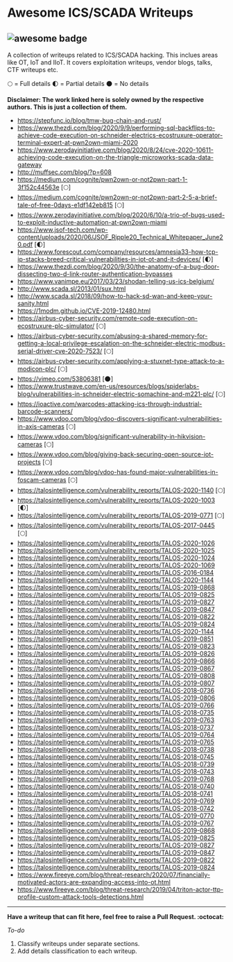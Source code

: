 # Awesome ICS/SCADA Writeups

![awesome badge](https://cdn.rawgit.com/sindresorhus/awesome/d7305f38d29fed78fa85652e3a63e154dd8e8829/media/badge.svg)
----------

A collection of writeups related to ICS/SCADA hacking. This inclues areas like OT, IoT and IIoT. It covers exploitation writeups, vendor blogs, talks, CTF writeups etc.

:full_moon: = Full details 
:first_quarter_moon: = Partial details
:new_moon: = No details 

**Disclaimer: The work linked here is solely owned by the respective authors. This is just a collection of them.**

 - https://stepfunc.io/blog/tmw-bug-chain-and-rust/  
 - https://www.thezdi.com/blog/2020/9/9/performing-sql-backflips-to-achieve-code-execution-on-schneider-electrics-ecostruxure-operator-terminal-expert-at-pwn2own-miami-2020 
 - https://www.zerodayinitiative.com/blog/2020/8/24/cve-2020-10611-achieving-code-execution-on-the-triangle-microworks-scada-data-gateway 
 - http://muffsec.com/blog/?p=608 
 - https://medium.com/cognite/pwn2own-or-not2pwn-part-1-3f152c44563e [:full_moon:]
 - https://medium.com/cognite/pwn2own-or-not2pwn-part-2-5-a-brief-tale-of-free-0days-e1df142eb815 [:full_moon:]
 - https://www.zerodayinitiative.com/blog/2020/6/10/a-trio-of-bugs-used-to-exploit-inductive-automation-at-pwn2own-miami 
 - https://www.jsof-tech.com/wp-content/uploads/2020/06/JSOF_Ripple20_Technical_Whitepaper_June20.pdf [:first_quarter_moon:]
 - https://www.forescout.com/company/resources/amnesia33-how-tcp-ip-stacks-breed-critical-vulnerabilities-in-iot-ot-and-it-devices/ [:first_quarter_moon:]
 - https://www.thezdi.com/blog/2020/9/30/the-anatomy-of-a-bug-door-dissecting-two-d-link-router-authentication-bypasses 
 - https://www.vanimpe.eu/2017/03/23/shodan-telling-us-ics-belgium/
 - http://www.scada.sl/2013/01/sux.html 
 - http://www.scada.sl/2018/09/how-to-hack-sd-wan-and-keep-your-sanity.html
 - https://1modm.github.io/CVE-2019-12480.html 
 - https://airbus-cyber-security.com/remote-code-execution-on-ecostruxure-plc-simulator/ [:full_moon:]
 - https://airbus-cyber-security.com/abusing-a-shared-memory-for-getting-a-local-privilege-escalation-on-the-schneider-electric-modbus-serial-driver-cve-2020-7523/ [:full_moon:]
 - https://airbus-cyber-security.com/applying-a-stuxnet-type-attack-to-a-modicon-plc/ [:full_moon:]
 - https://vimeo.com/53806381 [:new_moon:]
 - https://www.trustwave.com/en-us/resources/blogs/spiderlabs-blog/vulnerabilities-in-schneider-electric-somachine-and-m221-plc/ [:full_moon:]
 - https://ioactive.com/warcodes-attacking-ics-through-industrial-barcode-scanners/
 - https://www.vdoo.com/blog/vdoo-discovers-significant-vulnerabilities-in-axis-cameras [:full_moon:]
 - https://www.vdoo.com/blog/significant-vulnerability-in-hikvision-cameras [:full_moon:]
 - https://www.vdoo.com/blog/giving-back-securing-open-source-iot-projects [:full_moon:]
 - https://www.vdoo.com/blog/vdoo-has-found-major-vulnerabilities-in-foscam-cameras [:full_moon:]
 - https://talosintelligence.com/vulnerability_reports/TALOS-2020-1140 [:full_moon:]
 - https://talosintelligence.com/vulnerability_reports/TALOS-2020-1003 [:first_quarter_moon:]
 - https://talosintelligence.com/vulnerability_reports/TALOS-2019-0771 [:full_moon:]
 - https://talosintelligence.com/vulnerability_reports/TALOS-2017-0445 [:full_moon:]
 - https://talosintelligence.com/vulnerability_reports/TALOS-2020-1026
 - https://talosintelligence.com/vulnerability_reports/TALOS-2020-1025
 - https://talosintelligence.com/vulnerability_reports/TALOS-2020-1024
 - https://talosintelligence.com/vulnerability_reports/TALOS-2020-1069
 - https://talosintelligence.com/vulnerability_reports/TALOS-2016-0184
 - https://talosintelligence.com/vulnerability_reports/TALOS-2020-1144
 - https://talosintelligence.com/vulnerability_reports/TALOS-2019-0868
 - https://talosintelligence.com/vulnerability_reports/TALOS-2019-0825
 - https://talosintelligence.com/vulnerability_reports/TALOS-2019-0827
 - https://talosintelligence.com/vulnerability_reports/TALOS-2019-0847
 - https://talosintelligence.com/vulnerability_reports/TALOS-2019-0822
 - https://talosintelligence.com/vulnerability_reports/TALOS-2019-0824
 - https://talosintelligence.com/vulnerability_reports/TALOS-2020-1144
 - https://talosintelligence.com/vulnerability_reports/TALOS-2019-0851
 - https://talosintelligence.com/vulnerability_reports/TALOS-2019-0823
 - https://talosintelligence.com/vulnerability_reports/TALOS-2019-0826
 - https://talosintelligence.com/vulnerability_reports/TALOS-2019-0866
 - https://talosintelligence.com/vulnerability_reports/TALOS-2019-0867
 - https://talosintelligence.com/vulnerability_reports/TALOS-2019-0808
 - https://talosintelligence.com/vulnerability_reports/TALOS-2019-0807
 - https://talosintelligence.com/vulnerability_reports/TALOS-2018-0736
 - https://talosintelligence.com/vulnerability_reports/TALOS-2019-0806
 - https://talosintelligence.com/vulnerability_reports/TALOS-2019-0766
 - https://talosintelligence.com/vulnerability_reports/TALOS-2018-0735
 - https://talosintelligence.com/vulnerability_reports/TALOS-2019-0763
 - https://talosintelligence.com/vulnerability_reports/TALOS-2018-0737
 - https://talosintelligence.com/vulnerability_reports/TALOS-2019-0764
 - https://talosintelligence.com/vulnerability_reports/TALOS-2019-0765
 - https://talosintelligence.com/vulnerability_reports/TALOS-2018-0738
 - https://talosintelligence.com/vulnerability_reports/TALOS-2018-0745
 - https://talosintelligence.com/vulnerability_reports/TALOS-2018-0739
 - https://talosintelligence.com/vulnerability_reports/TALOS-2018-0743
 - https://talosintelligence.com/vulnerability_reports/TALOS-2019-0768
 - https://talosintelligence.com/vulnerability_reports/TALOS-2018-0740
 - https://talosintelligence.com/vulnerability_reports/TALOS-2018-0741
 - https://talosintelligence.com/vulnerability_reports/TALOS-2019-0769
 - https://talosintelligence.com/vulnerability_reports/TALOS-2018-0742
 - https://talosintelligence.com/vulnerability_reports/TALOS-2019-0770
 - https://talosintelligence.com/vulnerability_reports/TALOS-2019-0767
 - https://talosintelligence.com/vulnerability_reports/TALOS-2019-0868
 - https://talosintelligence.com/vulnerability_reports/TALOS-2019-0825
 - https://talosintelligence.com/vulnerability_reports/TALOS-2019-0827
 - https://talosintelligence.com/vulnerability_reports/TALOS-2019-0847
 - https://talosintelligence.com/vulnerability_reports/TALOS-2019-0822
 - https://talosintelligence.com/vulnerability_reports/TALOS-2019-0824
 - https://www.fireeye.com/blog/threat-research/2020/07/financially-motivated-actors-are-expanding-access-into-ot.html
 - https://www.fireeye.com/blog/threat-research/2019/04/triton-actor-ttp-profile-custom-attack-tools-detections.html


----------
**Have a writeup that can fit here, feel free to raise a Pull Request. :octocat:** 

*To-do*

 1. Classify writeups under separate sections.
 2. Add details classification to each writeup.